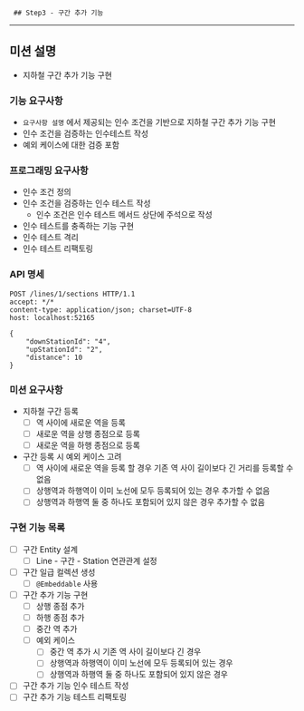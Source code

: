      ## Step3 - 구간 추가 기능
---

## 미션 설명

- 지하철 구간 추가 기능 구현

### 기능 요구사항

- `요구사항 설명` 에서 제공되는 인수 조건을 기반으로 지하철 구간 추가 기능 구현
- 인수 조건을 검증하는 인수테스트 작성
- 예외 케이스에 대한 검증 포함

### 프로그래밍 요구사항

- 인수 조건 정의
- 인수 조건을 검증하는 인수 테스트 작성
    - 인수 조건은 인수 테스트 메서드 상단에 주석으로 작성
- 인수 테스트를 충족하는 기능 구현
- 인수 테스트 격리
- 인수 테스트 리팩토링

### API 명세

```http request
POST /lines/1/sections HTTP/1.1
accept: */*
content-type: application/json; charset=UTF-8
host: localhost:52165

{
    "downStationId": "4",
    "upStationId": "2",
    "distance": 10
}
```

### 미션 요구사항
- 지하철 구간 등록
  - [ ] 역 사이에 새로운 역을 등록
  - [ ] 새로운 역을 상행 종점으로 등록
  - [ ] 새로운 역을 하행 종점으로 등록
- 구간 등록 시 예외 케이스 고려
  - [ ] 역 사이에 새로운 역을 등록 할 경우 기존 역 사이 길이보다 긴 거리를 등록할 수 없음
  - [ ] 상행역과 하행역이 이미 노선에 모두 등록되어 있는 경우 추가할 수 없음
  - [ ] 상행역과 하행역 둘 중 하나도 포함되어 있지 않은 경우 추가할 수 없음

### 구현 기능 목록
- [ ] 구간 Entity 설계
  - [ ] Line - 구간 - Station 연관관계 설정
- [ ] 구간 일급 컬렉션 생성
  - [ ] `@Embeddable` 사용
- [ ] 구간 추가 기능 구현
  - [ ] 상행 종점 추가
  - [ ] 하행 종점 추가
  - [ ] 중간 역 추가
  - [ ] 예외 케이스
    - [ ] 중간 역 추가 시 기존 역 사이 길이보다 긴 경우
    - [ ] 상행역과 하행역이 이미 노선에 모두 등록되어 있는 경우
    - [ ] 상행역과 하행역 둘 중 하나도 포함되어 있지 않은 경우
- [ ] 구간 추가 기능 인수 테스트 작성
- [ ] 구간 추가 기능 테스트 리팩토링
